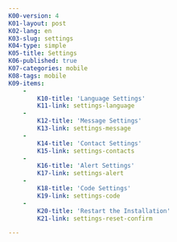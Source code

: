 ```yaml
---
K00-version: 4
K01-layout: post
K02-lang: en
K03-slug: settings
K04-type: simple
K05-title: Settings
K06-published: true
K07-categories: mobile
K08-tags: mobile
K09-items:
    -
        K10-title: 'Language Settings'
        K11-link: settings-language
    -
        K12-title: 'Message Settings'
        K13-link: settings-message
    -
        K14-title: 'Contact Settings'
        K15-link: settings-contacts
    -
        K16-title: 'Alert Settings'
        K17-link: settings-alert
    -
        K18-title: 'Code Settings'
        K19-link: settings-code
    -
        K20-title: 'Restart the Installation'
        K21-link: settings-reset-confirm

---
```


